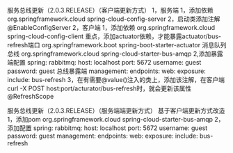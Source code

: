 服务总线更新（2.0.3.RELEASE）（客户端更新方式）
1，服务端
    1，添加依赖
        <dependency>
            <groupId>org.springframework.cloud</groupId>
            <artifactId>spring-cloud-config-server</artifactId>
        </dependency>
     2，启动类添加注解
     @EnableConfigServer
2，客户端
    1，添加依赖
            <dependency>
                <groupId>org.springframework.cloud</groupId>
                <artifactId>spring-cloud-config-client</artifactId>
            </dependency>
            重点，添加actuator依赖，才能暴露actuator/bus-refresh端口
            <dependency>
                <groupId>org.springframework.boot</groupId>
                <artifactId>spring-boot-starter-actuator</artifactId>
            </dependency>
            消息队列总线
            <dependency>
                <groupId>org.springframework.cloud</groupId>
                <artifactId>spring-cloud-starter-bus-amqp</artifactId>
            </dependency>
    2,添加暴露端配置
    spring:
      rabbitmq:
        host: localhost
        port: 5672
        username: guest
        password: guest
    总线暴露端
    management:
      endpoints:
        web:
          exposure:
            include: bus-refresh
    3，在有需要@value()注入的类上，添加该注解，在客户端 curl -X POST host:port/acturator/bus-refresh时，就会更新该属性
    @RefreshScope

服务总线更新（2.0.3.RELEASE）（服务端端更新方式）
    基于客户端更新方式改造
1，添加pom
        <dependency>
            <groupId>org.springframework.cloud</groupId>
            <artifactId>spring-cloud-starter-bus-amqp</artifactId>
        </dependency>
2，添加配置
  spring: 
    rabbitmq:
      host: localhost
      port: 5672
      username: guest
      password: guest
  management:
    endpoints:
      web:
        exposure:
          include: bus-refresh